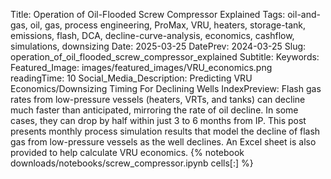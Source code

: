 Title: Operation of Oil-Flooded Screw Compressor Explained
Tags: oil-and-gas, oil, gas, process engineering, ProMax, VRU, heaters, storage-tank, emissions, flash, DCA, decline-curve-analysis, economics, cashflow, simulations, downsizing
Date: 2025-03-25
DatePrev: 2024-03-25
Slug: operation_of_oil_flooded_screw_compressor_explained
Subtitle:
Keywords: 
Featured_Image: images/featured_images/VRU_economics.png
readingTime: 10
Social_Media_Description: Predicting VRU Economics/Downsizing Timing For Declining Wells
IndexPreview: Flash gas rates from low-pressure vessels (heaters, VRTs, and tanks) can decline much faster than anticipated, mirroring the rate of oil decline. In some cases, they can drop by half within just 3 to 6 months from IP. This post presents monthly process simulation results that model the decline of flash gas from low-pressure vessels as the well declines. An Excel sheet is also provided to help calculate VRU economics.
{% notebook downloads/notebooks/screw_compressor.ipynb cells[:] %}

